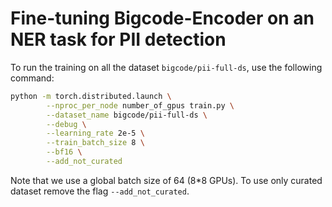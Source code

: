 # Fine-tuning Bigcode-Encoder on an NER task  for PII detection

To run the training on all the dataset `bigcode/pii-full-ds`, use the following command: 
```bash
python -m torch.distributed.launch \
        --nproc_per_node number_of_gpus train.py \
        --dataset_name bigcode/pii-full-ds \
        --debug \
        --learning_rate 2e-5 \
        --train_batch_size 8 \
        --bf16 \
        --add_not_curated
```
Note that we use a global batch size of 64 (8*8 GPUs). To use only curated dataset remove the flag `--add_not_curated`.